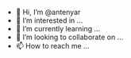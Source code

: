 - 👋 Hi, I’m @antenyar
- 👀 I’m interested in ...
- 🌱 I’m currently learning ...
- 💞️ I’m looking to collaborate on ...
- 📫 How to reach me ...

<!---
antenyar/antenyar is a ✨ special ✨ repository because its `README.md` (this file) appears on your GitHub profile.
You can click the Preview link to take a look at your changes.
--->
